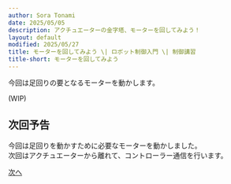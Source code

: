 ```yaml
---
author: Sora Tonami
date: 2025/05/05
description: アクチュエーターの金字塔、モーターを回してみよう！
layout: default
modified: 2025/05/27
title: モーターを回してみよう \| ロボット制御入門 \| 制御講習
title-short: モーターを回してみよう
---
```


今回は足回りの要となるモーターを動かします。

(WIP)

## 次回予告

今回は足回りを動かすために必要なモーターを動かしました。\
次回はアクチュエーターから離れて、コントローラー通信を行います。

[次へ](7)

